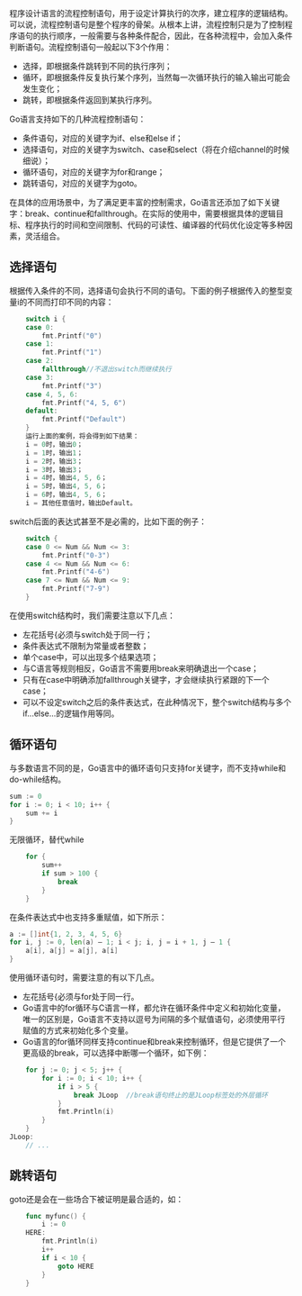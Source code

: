 ﻿---
layout: post
---

程序设计语言的流程控制语句，用于设定计算执行的次序，建立程序的逻辑结构。可以说，流程控制语句是整个程序的骨架。从根本上讲，流程控制只是为了控制程序语句的执行顺序，一般需要与各种条件配合，因此，在各种流程中，会加入条件判断语句。流程控制语句一般起以下3个作用：

-   选择，即根据条件跳转到不同的执行序列；
-   循环，即根据条件反复执行某个序列，当然每一次循环执行的输入输出可能会发生变化；
-   跳转，即根据条件返回到某执行序列。

Go语言支持如下的几种流程控制语句：

-   条件语句，对应的关键字为if、else和else if；
-   选择语句，对应的关键字为switch、case和select（将在介绍channel的时候细说）；
-   循环语句，对应的关键字为for和range；
-   跳转语句，对应的关键字为goto。

在具体的应用场景中，为了满足更丰富的控制需求，Go语言还添加了如下关键字：break、continue和fallthrough。在实际的使用中，需要根据具体的逻辑目标、程序执行的时间和空间限制、代码的可读性、编译器的代码优化设定等多种因素，灵活组合。

## 选择语句

根据传入条件的不同，选择语句会执行不同的语句。下面的例子根据传入的整型变量i的不同而打印不同的内容：

```Go
	switch i {
	case 0:
		fmt.Printf("0")
	case 1:
		fmt.Printf("1")
	case 2:
		fallthrough//不退出switch而继续执行
	case 3:
		fmt.Printf("3")
	case 4, 5, 6:
		fmt.Printf("4, 5, 6")
	default:
		fmt.Printf("Default")
	}
	运行上面的案例，将会得到如下结果：
	i = 0时，输出0；
	i = 1时，输出1；
	i = 2时，输出3；
	i = 3时，输出3；
	i = 4时，输出4, 5, 6；
	i = 5时，输出4, 5, 6；
	i = 6时，输出4, 5, 6；
	i = 其他任意值时，输出Default。
```

switch后面的表达式甚至不是必需的，比如下面的例子：

```Go
	switch {
	case 0 <= Num && Num <= 3:
		fmt.Printf("0-3")
	case 4 <= Num && Num <= 6:
		fmt.Printf("4-6")
	case 7 <= Num && Num <= 9:
		fmt.Printf("7-9")
	}
```

在使用switch结构时，我们需要注意以下几点：

-   左花括号{必须与switch处于同一行；
-   条件表达式不限制为常量或者整数；
-   单个case中，可以出现多个结果选项；
-   与C语言等规则相反，Go语言不需要用break来明确退出一个case；
-   只有在case中明确添加fallthrough关键字，才会继续执行紧跟的下一个case；
-   可以不设定switch之后的条件表达式，在此种情况下，整个switch结构与多个if...else...的逻辑作用等同。

## 循环语句

与多数语言不同的是，Go语言中的循环语句只支持for关键字，而不支持while和do-while结构。

```Go
sum := 0
for i := 0; i < 10; i++ {
    sum += i
}
```

无限循环，替代while

```Go
	for {
		sum++
		if sum > 100 {
			break
		}
	}
```

在条件表达式中也支持多重赋值，如下所示：

```Go
a := []int{1, 2, 3, 4, 5, 6}
for i, j := 0, len(a) – 1; i < j; i, j = i + 1, j – 1 {
    a[i], a[j] = a[j], a[i]
}
```

使用循环语句时，需要注意的有以下几点。

-   左花括号{必须与for处于同一行。
-   Go语言中的for循环与C语言一样，都允许在循环条件中定义和初始化变量，唯一的区别是，Go语言不支持以逗号为间隔的多个赋值语句，必须使用平行赋值的方式来初始化多个变量。
-   Go语言的for循环同样支持continue和break来控制循环，但是它提供了一个更高级的break，可以选择中断哪一个循环，如下例：

```Go
	for j := 0; j < 5; j++ {
		for i := 0; i < 10; i++ {
			if i > 5 {
				break JLoop  //break语句终止的是JLoop标签处的外层循环
			}
			fmt.Println(i)
		}
	}
JLoop:
	// ...
```

## 跳转语句

goto还是会在一些场合下被证明是最合适的，如：

```Go
	func myfunc() {
		i := 0
	HERE:
		fmt.Println(i)
		i++
		if i < 10 {
			goto HERE
		}
	}
```

